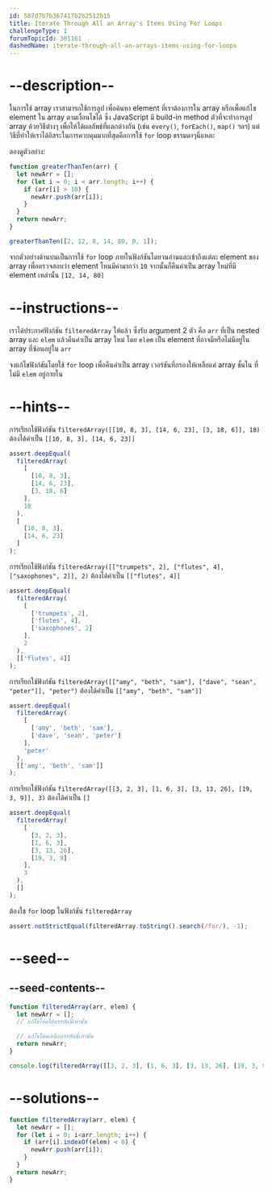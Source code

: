 ```yaml
---
id: 587d7b7b367417b2b2512b15
title: Iterate Through All an Array's Items Using For Loops
challengeType: 1
forumTopicId: 301161
dashedName: iterate-through-all-an-arrays-items-using-for-loops
---
```


# --description--

ในการใช้ array เราสามารถใช้การลูป เพื่อค้นหา element ที่เราต้องการใน array หรือเพื่อแก้ไข element ใน array ตามเงื่อนไขได้ 
ซึ่ง JavaScript มี build-in method ตัวที่จะทำการลูป array ด้วยวิธีต่างๆ เพื่อให้ได้ผลลัพธ์ที่แตกต่างกัน (เช่น `every()`, `forEach()`, `map()` ฯลฯ) 
แต่วิธีที่ทำให้เราได้อิสระในการควบคุมมากที่สุดคือการใช้ `for` loop ธรรมดาๆนี่แหละ

ลองดูตัวอย่าง:

```js
function greaterThanTen(arr) {
  let newArr = [];
  for (let i = 0; i < arr.length; i++) {
    if (arr[i] > 10) {
      newArr.push(arr[i]);
    }
  }
  return newArr;
}

greaterThanTen([2, 12, 8, 14, 80, 0, 1]);
```

จากตัวอย่างด้านบนเป็นการใช้ `for` loop ภายในฟังก์ชันโดยวนอ่านและเข้าถึงแต่ละ element ของ array เพื่อตรวจสอบว่า element ไหนมีค่ามากว่า `10` จากนั้นก็คืนค่าเป็น array ใหม่ที่มี element เหล่านั้น `[12, 14, 80]`

# --instructions--

เราได้ประกาศฟังก์ชัน `filteredArray` ให้แล้ว ซึ่งรับ argument 2 ตัว คือ `arr` ที่เป็น nested array และ `elem` แล้วคืนค่าเป็น array ใหม่ 
โดย `elem` เป็น element ที่อาจมีหรือไม่มีอยู่ใน array ที่ซ้อนอยู่ใน `arr` 

จงแก้ไขฟังก์ชันโดยใช้ `for` loop เพื่อคืนค่าเป็น array เวอร์ชันที่กรองให้เหลือแค่ array ชั้นใน ที่ไม่มี `elem` อยู่ภายใน
# --hints--

การเรียกใช้ฟังก์ชัน `filteredArray([[10, 8, 3], [14, 6, 23], [3, 18, 6]], 18)` ต้องได้ค่าเป็น `[[10, 8, 3], [14, 6, 23]]`

```js
assert.deepEqual(
  filteredArray(
    [
      [10, 8, 3],
      [14, 6, 23],
      [3, 18, 6]
    ],
    18
  ),
  [
    [10, 8, 3],
    [14, 6, 23]
  ]
);
```

การเรียกใช้ฟังก์ชัน `filteredArray([["trumpets", 2], ["flutes", 4], ["saxophones", 2]], 2)` ต้องได้ค่าเป็น `[["flutes", 4]]`

```js
assert.deepEqual(
  filteredArray(
    [
      ['trumpets', 2],
      ['flutes', 4],
      ['saxophones', 2]
    ],
    2
  ),
  [['flutes', 4]]
);
```

การเรียกใช้ฟังก์ชัน `filteredArray([["amy", "beth", "sam"], ["dave", "sean", "peter"]], "peter")` ต้องได้ค่าเป็น `[["amy", "beth", "sam"]]`

```js
assert.deepEqual(
  filteredArray(
    [
      ['amy', 'beth', 'sam'],
      ['dave', 'sean', 'peter']
    ],
    'peter'
  ),
  [['amy', 'beth', 'sam']]
);
```

การเรียกใช้ฟังก์ชัน `filteredArray([[3, 2, 3], [1, 6, 3], [3, 13, 26], [19, 3, 9]], 3)` ต้องได้ค่าเป็น `[]`

```js
assert.deepEqual(
  filteredArray(
    [
      [3, 2, 3],
      [1, 6, 3],
      [3, 13, 26],
      [19, 3, 9]
    ],
    3
  ),
  []
);
```

ต้องใช `for` loop ในฟังก์ชัน `filteredArray` 

```js
assert.notStrictEqual(filteredArray.toString().search(/for/), -1);
```

# --seed--

## --seed-contents--

```js
function filteredArray(arr, elem) {
  let newArr = [];
  // แก้ไขโค้ดใต้บรรทัดนี้เท่านั้น

  // แก้ไขโค้ดเหนือบรรทัดนี้เท่านั้น
  return newArr;
}

console.log(filteredArray([[3, 2, 3], [1, 6, 3], [3, 13, 26], [19, 3, 9]], 3));
```

# --solutions--

```js
function filteredArray(arr, elem) {
  let newArr = [];
  for (let i = 0; i<arr.length; i++) {
    if (arr[i].indexOf(elem) < 0) {
      newArr.push(arr[i]);
    }
  }
  return newArr;
}
```
